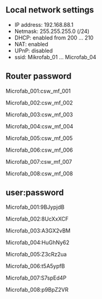 
## Local network settings
- IP address: 192.168.88.1
- Netmask: 255.255.255.0 (/24)
- DHCP: enabled from 200 ... 210
- NAT: enabled
- UPnP: disabled
- ssid: Mikrofab_01 ... Microfab_04

## Router password

Microfab_001:csw_mf_001

Microfab_002:csw_mf_002

Microfab_003:csw_mf_003

Microfab_004:csw_mf_004

Microfab_005:csw_mf_005

Microfab_006:csw_mf_006

Microfab_007:csw_mf_007

Microfab_008:csw_mf_008

## user:password


Microfab_001:9BJypjdB

Microfab_002:8UcXxXCF

Microfab_003:A3GX2vBM

Microfab_004:HuGhNy62

Microfab_005:Z3cRz2ua

Microfab_006:t5A5ypfB

Microfab_007:S7spEd4P

Microfab_008:p9BpZ2VR